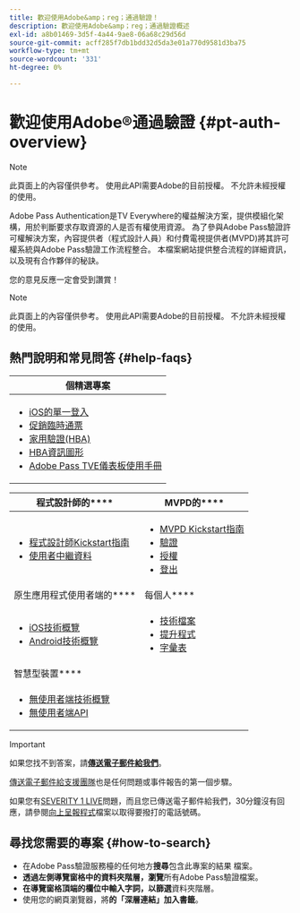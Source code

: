 ```yaml
---
title: 歡迎使用Adobe&amp；reg；通過驗證！
description: 歡迎使用Adobe&amp；reg；通過驗證概述
exl-id: a8b01469-3d5f-4a44-9ae8-06a68c29d56d
source-git-commit: acff285f7db1bdd32d5da3e01a770d9581d3ba75
workflow-type: tm+mt
source-wordcount: '331'
ht-degree: 0%

---
```


# 歡迎使用Adobe®通過驗證 {#pt-auth-overview}

>[!NOTE]
>
>此頁面上的內容僅供參考。 使用此API需要Adobe的目前授權。 不允許未經授權的使用。

Adobe Pass Authentication是TV Everywhere的權益解決方案，提供模組化架構，用於判斷要求存取資源的人是否有權使用資源。 為了參與Adobe Pass驗證許可權解決方案，內容提供者（程式設計人員）和付費電視提供者(MVPD)將其許可權系統與Adobe Pass驗證工作流程整合。 本檔案網站提供整合流程的詳細資訊，以及現有合作夥伴的秘訣。

您的意見反應一定會受到讚賞！

>[!NOTE]
>
>此頁面上的內容僅供參考。 使用此API需要Adobe的目前授權。 不允許未經授權的使用。

## 熱門說明和常見問答 {#help-faqs}

| **個精選專案** |
|-|
| <ul><li>[iOS的單一登入](/help/authentication/apple-sso-overview.md)</li><li>[促銷臨時通票](/help/authentication/promotional-temp-pass.md)</li><li>[家用驗證(HBA)](/help/authentication/home-based-authn-tve.md)</li><li>[HBA資訊圖形](https://dzf8vqv24eqhg.cloudfront.net/userfiles/258/326/ckfinder/files/AdobeNewsletterHBA.pdf)</li><li>[Adobe Pass TVE儀表板使用手冊](/help/authentication/tve-dashboard/old-tve-dashboard/tve-dashboard-user-guide.md)</li></ul> |

| 程式設計師的&#x200B;**** | MVPD的&#x200B;**** |
|------------------------------------------------------------------------------|-------------------------------------------------------------------------------------------------|
| <ul><li>[程式設計師Kickstart指南](/help/authentication/programmer-kickstart-guide.md)</li><li>[使用者中繼資料](/help/authentication/user-metadata.md)</li></ul> | <ul><li>[MVPD Kickstart指南](/help/authentication/mvpd-kickstart-guide.md)</li><li>[驗證](/help/authentication/authn-usecase.md)</li><li>[授權](/help/authentication/authz-usecase.md)</li><li>[登出](/help/authentication/usecase-mvpd-logout.md)</li></ul> |
| 原生應用程式使用者端的&#x200B;**** | 每個人&#x200B;**** |
| <ul><li>[iOS技術概覽](/help/authentication/iostvos-sdk-overview.md)</li><li>[Android技術概覽](/help/authentication/android-sdk-overview.md)</li></ul> | <ul><li>[技術檔案](/help/authentication/technical-paper.md)</li><li>[提升程式](/help/authentication/escalation-procedures.md)</li><li>[字彙表](/help/authentication/glossary.md)</li></ul> |
| 智慧型裝置&#x200B;**** | |
| <ul><li>[無使用者端技術概覽](/help/authentication/rest-api-overview.md)</li><li>[無使用者端API](/help/authentication/rest-api-reference.md)</li></ul> | |

>[!IMPORTANT]
>
>如果您找不到答案，請&#x200B;[**傳送電子郵件給我們**](mailto:tve-support@adobe.com)。
>
>[傳送電子郵件給支援團隊](mailto:tve-support@adobe.com)也是任何問題或事件報告的第一個步驟。
>
>如果您有[SEVERITY 1 LIVE](/help/authentication/escalation-procedures.md)問題，而且您已傳送電子郵件給我們，30分鐘沒有回應，請參閱[向上呈報程式](/help/authentication/escalation-procedures.md)檔案以取得要撥打的電話號碼。
>


## 尋找您需要的專案 {#how-to-search}

* 在Adobe Pass驗證服務檯的任何地方&#x200B;**搜尋**包含此專案的結果
檔案。
* **透過左側導覽窗格中的資料夾階層，瀏覽**&#x200B;所有Adobe Pass驗證檔案。
* **在導覽窗格頂端的欄位中輸入字詞，以篩選**&#x200B;資料夾階層。
* 使用您的網頁瀏覽器，將&#x200B;**的「深層連結」加入書籤**。
